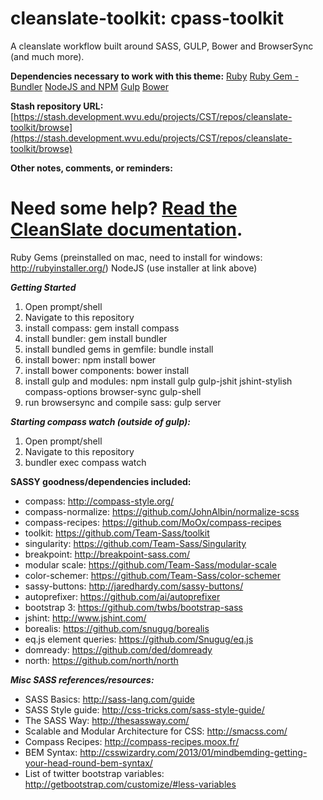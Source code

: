 cleanslate-toolkit: cpass-toolkit
==================

A cleanslate workflow built around SASS, GULP, Bower and BrowserSync (and much more).

**Dependencies necessary to work with this theme:** 
	[Ruby](http://rubyinstaller.org/)
	[Ruby Gem - Bundler](http://bundler.io/)
	[NodeJS and NPM](http://nodejs.org/)
	[Gulp](http://gulpjs.com/)
	[Bower](http://bower.io/)



**Stash repository URL:** 
	[https://stash.development.wvu.edu/projects/CST/repos/cleanslate-toolkit/browse](https://stash.development.wvu.edu/projects/CST/repos/cleanslate-toolkit/browse)



**Other notes, comments, or reminders:**

Need some help? [Read the CleanSlate documentation](https://github.com/wvuweb/cleanslate-toolkit/wiki).
=======
Ruby Gems (preinstalled on mac, need to install for windows: http://rubyinstaller.org/)
NodeJS (use installer at link above)

***Getting Started***   
   1. Open prompt/shell 
   2. Navigate to this repository
   3. install compass: gem install compass
   4. install bundler:  gem install bundler
   5. install bundled gems in gemfile:  bundle install
   6. install bower: npm install bower
   7. install bower components: bower install
   8. install gulp and modules: npm install gulp gulp-jshit jshint-stylish compass-options browser-sync gulp-shell
   9. run browsersync and compile sass: gulp server

***Starting compass watch (outside of gulp):***
   1. Open prompt/shell 
   2. Navigate to this repository
   3. bundler exec compass watch

**SASSY goodness/dependencies included:**
   * compass: http://compass-style.org/
   * compass-normalize: https://github.com/JohnAlbin/normalize-scss
   * compass-recipes: https://github.com/MoOx/compass-recipes   
   * toolkit:  https://github.com/Team-Sass/toolkit   
   * singularity: https://github.com/Team-Sass/Singularity
   * breakpoint: http://breakpoint-sass.com/
   * modular scale: https://github.com/Team-Sass/modular-scale
   * color-schemer: https://github.com/Team-Sass/color-schemer
   * sassy-buttons: http://jaredhardy.com/sassy-buttons/
   * autoprefixer: https://github.com/ai/autoprefixer
   * bootstrap 3: https://github.com/twbs/bootstrap-sass
   * jshint: http://www.jshint.com/
   * borealis: https://github.com/snugug/borealis
   * eq.js element queries: https://github.com/Snugug/eq.js
   * domready: https://github.com/ded/domready
   * north: https://github.com/north/north

***Misc SASS references/resources:***  
   * SASS Basics: http://sass-lang.com/guide
   * SASS Style guide:  http://css-tricks.com/sass-style-guide/
   * The SASS Way: http://thesassway.com/
   * Scalable and Modular Architecture for CSS: http://smacss.com/
   * Compass Recipes: http://compass-recipes.moox.fr/
   * BEM Syntax: http://csswizardry.com/2013/01/mindbemding-getting-your-head-round-bem-syntax/
   * List of twitter bootstrap variables: http://getbootstrap.com/customize/#less-variables 


